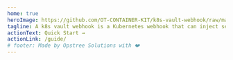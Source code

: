 ```yaml
---
home: true
heroImage: https://github.com/OT-CONTAINER-KIT/k8s-vault-webhook/raw/master/docs/src/guide/images/k8s-vault-webhook-logo.svg
tagline: A k8s vault webhook is a Kubernetes webhook that can inject secrets into Kubernetes resources by connecting to multiple secret managers
actionText: Quick Start →
actionLink: /guide/
# footer: Made by Opstree Solutions with ❤️
---
```

